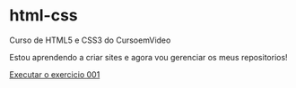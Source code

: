 # html-css
 Curso de HTML5 e CSS3 do CursoemVideo
 
 Estou aprendendo a criar sites e agora vou gerenciar os meus repositorios!

<a href="https://leunam-emidio.github.io/html-css/execicios/ex001/index.html">Executar o exercicio 001</a>